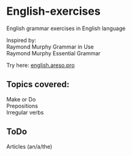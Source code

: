 # English-exercises
English grammar exercises in English language  
  
Inspired by:  
Raymond Murphy Grammar in Use  
Raymond Murphy Essential Grammar  
  
Try here: [english.areso.pro](https://english.areso.pro/)  
  
## Topics covered:  
Make or Do  
Prepositions  
Irregular verbs  

## ToDo  
Articles (an/a/the)
